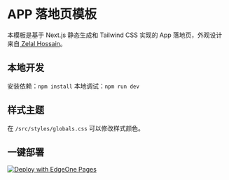 # APP 落地页模板
本模板是基于 Next.js 静态生成和 Tailwind CSS 实现的 App 落地页，外观设计来自[
Zelal Hossain](https://www.figma.com/community/file/995026220622307527)。

## 本地开发
安装依赖：`npm install`
本地调试：`npm run dev`

## 样式主题
在 `/src/styles/globals.css` 可以修改样式颜色。

## 一键部署
[![Deploy with EdgeOne Pages](https://cdnstatic.tencentcs.com/edgeone/pages/deploy.svg)](https://console.cloud.tencent.com/edgeone/pages/new?template=app-landing-page)




